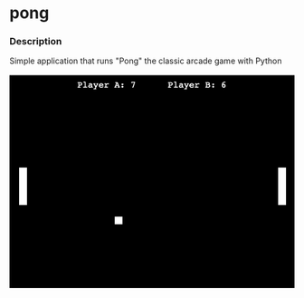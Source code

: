 # pong

### Description

Simple application that runs "Pong" the classic arcade game with Python

![Pong Gif](https://github.com/brainden/pong/blob/master/photos/pong.gif?raw=true)
